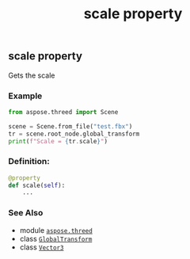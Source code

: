 ﻿---
title: scale property
second_title: Aspose.3D for Python via .NET API References
description: 
type: docs
weight: 50
url: /aspose.threed/globaltransform/scale/
is_root: false
---

## scale property


Gets the scale

### Example 


```python
from aspose.threed import Scene

scene = Scene.from_file("test.fbx")
tr = scene.root_node.global_transform
print(f"Scale = {tr.scale}")

```
### Definition:
```python
@property
def scale(self):
    ...
```

### See Also
* module [`aspose.threed`](../../)
* class [`GlobalTransform`](/3d/python-net/aspose.threed/globaltransform)
* class [`Vector3`](/3d/python-net/aspose.threed.utilities/vector3)
